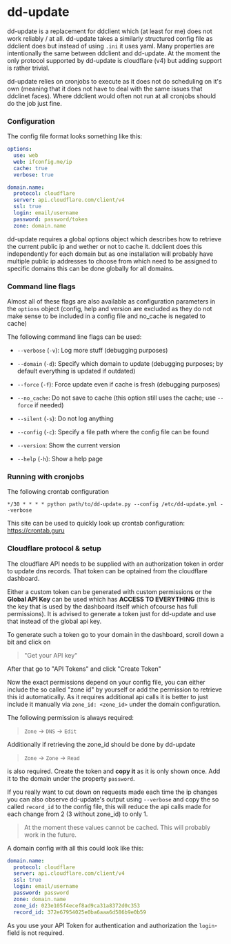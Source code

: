 # dd-update

dd-update is a replacement for ddclient which (at least for me) does not work reliably / at all. dd-update takes a similarly structured config file as ddclient does but instead of using `.ini` it uses yaml. Many properties are intentionally the same between ddclient and dd-update. At the moment the only protocol supported by dd-update is cloudflare (v4) but adding support is rather trivial.

dd-update relies on cronjobs to execute as it does not do scheduling on it's own (meaning that it does not have to deal with the same issues that ddclinet faces). Where ddclient would often not run at all cronjobs should do the job just fine.

### Configuration

The config file format looks something like this:

```yml
options:
  use: web
  web: ifconfig.me/ip
  cache: true
  verbose: true

domain.name:
  protocol: cloudflare
  server: api.cloudflare.com/client/v4
  ssl: true
  login: email/username
  password: password/token
  zone: domain.name
```

dd-update requires a global options object which describes how to retrieve the current public ip and wether or not to cache it. ddclient does this independently for each domain but as one installation will probably have multiple public ip addresses to choose from which need to be assigned to specific domains this can be done globally for all domains.

### Command line flags

Almost all of these flags are also available as configuration parameters in the `options` object (config, help and version are excluded as they do not make sense to be included in a config file and no_cache is negated to cache)

The following command line flags can be used:
- `--verbose` (`-v`): Log more stuff (debugging purposes)
- `--domain` (`-d`): Specify which domain to update (debugging purposes; by default everything is updated if outdated)
- `--force` (`-f`): Force update even if cache is fresh (debugging purposes)
- `--no_cache`: Do not save to cache (this option still uses the cache; use `--force` if needed)
- `--silent` (`-s`): Do not log anything
- `--config` (`-c`): Specify a file path where the config file can be found

- `--version`: Show the current version
- `--help` (`-h`): Show a help page

### Running with cronjobs

The following crontab configuration

```
*/30 * * * * python path/to/dd-update.py --config /etc/dd-update.yml --verbose 
```

This site can be used to quickly look up crontab configuration: https://crontab.guru

### Cloudflare protocol & setup

The cloudflare API needs to be supplied with an authorization token in order to update dns records. That token can be optained from the cloudflare dashboard.

Either a custom token can be generated with custom permissions or the **Global API Key** can be used which has **ACCESS TO EVERYTHING** (this is the key that is used by the dashboard itself which ofcourse has full permissions). It is advised to generate a token just for dd-update and use that instead of the global api key.

To generate such a token go to your domain in the dashboard, scroll down a bit and click on

> "Get your API key"

After that go to "API Tokens" and click "Create Token"

Now the exact permissions depend on your config file, you can either include the so called "zone id" by yourself or add the permission to retrieve this id automatically. As it requires additional api calls it is better to just include it manually via `zone_id: <zone_id>` under the domain configuration.

The following permission is always required:

> `Zone` -> `DNS` -> `Edit`

Additionally if retrieving the zone_id should be done by dd-update

> `Zone` -> `Zone` -> `Read`

is also required. Create the token and **copy it** as it is only shown once. Add it to the domain under the property `password`.

If you really want to cut down on requests made each time the ip changes you can also observe dd-update's output using `--verbose` and copy the so called `record_id` to the config file, this will reduce the api calls made for each change from 2 (3 without zone_id) to only 1.

> At the moment these values cannot be cached. This will probably work in the future.

A domain config with all this could look like this:

```yml
domain.name:
  protocol: cloudflare
  server: api.cloudflare.com/client/v4
  ssl: true
  login: email/username
  password: password
  zone: domain.name
  zone_id: 023e105f4ecef8ad9ca31a8372d0c353
  record_id: 372e67954025e0ba6aaa6d586b9e0b59
```

As you use your API Token for authentication and authorization the `login`-field is not required.